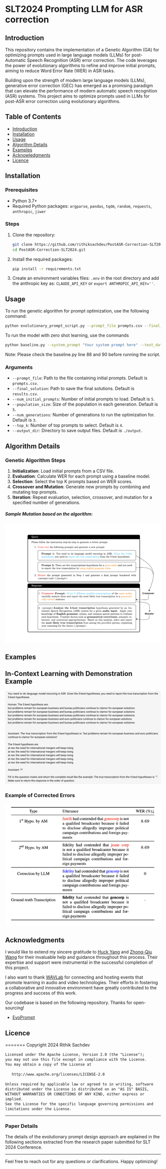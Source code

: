 # SLT2024 Prompting LLM for ASR correction


## Introduction

This repository contains the implementation of a Genetic Algorithm (GA) for optimizing prompts used in large language models (LLMs) for post-Automatic Speech Recognition (ASR) error correction. The code leverages the power of evolutionary algorithms to refine and improve initial prompts, aiming to reduce Word Error Rate (WER) in ASR tasks.

Building upon the strength of modern large language models (LLMs), generative error correction (GEC) has emerged as a promising paradigm that can elevate the performance of modern automatic speech recognition (ASR) systems. This project aims to optimize prompts used in LLMs for post-ASR error correction using evolutionary algorithms.

## Table of Contents

- [Introduction](#introduction)
- [Installation](#installation)
- [Usage](#usage)
- [Algorithm Details](#algorithm-details)
- [Examples](#examples)
- [Acknowledgments](#acknowledgments)
- [Licence](#licence)

## Installation

### Prerequisites
- Python 3.7+
- Required Python packages: `argparse`, `pandas`, `tqdm`, `random`, `requests`, `anthropic`, `jiwer`

### Steps
1. Clone the repository:
    ```bash
    git clone https://github.com/rithiksachdev/PostASR-Correction-SLT2024.git
    cd PostASR-Correction-SLT2024.git
    ```

2. Install the required packages:
    ```bash
    pip install -r requirements.txt
    ```

3. Create an environment variables files: `.env` in the root directory and add the anthropic key as: ```CLAUDE_API_KEY``` or ```export ANTHROPIC_API_KEY=''```.

## Usage

To run the genetic algorithm for prompt optimization, use the following command:

```bash
python evolutionary_prompt_script.py --prompt_file prompts.csv --final_solution results.csv --num_initial_prompts 5 --population_size 5 --num_generations 3 --top_k 4 --output_dir ./output
```

To run the model with zero shot learning, use the commands 

```bash
python baseline.py --system_prompt "Your system prompt here" --test_data_path ./HyPoradise-v0/test/test_wsj_score.json --train_data_path ./HyPoradise-v0/train/train_chime4.json --example_dir Hyporadise-icl/examples/knn/ --result_file knn_result.txt --batch_num 20
```

Note: Please check the baseline.py line 88 and 90 before running the script.

### Arguments
- `--prompt_file`: Path to the file containing initial prompts. Default is `prompts.csv`.
- `--final_solution`: Path to save the final solutions. Default is `results.csv`.
- `--num_initial_prompts`: Number of initial prompts to load. Default is `5`.
- `--population_size`: Size of the population in each generation. Default is `5`.
- `--num_generations`: Number of generations to run the optimization for. Default is `3`.
- `--top_k`: Number of top prompts to select. Default is `4`.
- `--output_dir`: Directory to save output files. Default is `./output`.

## Algorithm Details

### Genetic Algorithm Steps
1. **Initialization**: Load initial prompts from a CSV file.
2. **Evaluation**: Calculate WER for each prompt using a baseline model.
3. **Selection**: Select the top K prompts based on WER scores.
4. **Crossover and Mutation**: Generate new prompts by combining and mutating top prompts.
5. **Iteration**: Repeat evaluation, selection, crossover, and mutation for a specified number of generations.

##### Sample Mutation based on the algorithm:

![Sample Mutation](sample_mutation_prompt.png)

## Examples

## In-Context Learning with Demonstration Example

![Example of in context learning](in_context_learning_with_demonstration_example.png)

### Example of Corrected Errors

![Example of Corrected Errors](correction.png)

## Acknowledgments

I would like to extend my sincere gratitude to [Huck Yang](https://github.com/huckiyang) and [Zhong-Qiu Wang](https://github.com/zqwang7) for their invaluable help and guidance throughout this process. Their expertise and support were instrumental in the successful completion of this project.

I also want to thank [WAVLab](https://www.wavlab.org/) for connecting and hosting events that promote learning in audio and video technologies. Their efforts in fostering a collaborative and innovative environment have greatly contributed to the progress and success of this work.

Our codebase is based on the following repository. Thanks for open-sourcing!

- [EvoPrompt](https://github.com/beeevita/EvoPrompt)

## Licence

=======
    Copyright 2024 Rithik Sachdev

    Licensed under the Apache License, Version 2.0 (the "License");
    you may not use this file except in compliance with the License.
    You may obtain a copy of the License at

       http://www.apache.org/licenses/LICENSE-2.0

    Unless required by applicable law or agreed to in writing, software
    distributed under the License is distributed on an "AS IS" BASIS,
    WITHOUT WARRANTIES OR CONDITIONS OF ANY KIND, either express or implied.
    See the License for the specific language governing permissions and
    limitations under the License.

---

### Paper Details

The details of the evolutionary prompt design approach are explained in the following sections extracted from the research paper submitted for SLT 2024 Conference.

---

Feel free to reach out for any questions or clarifications. Happy optimizing!
